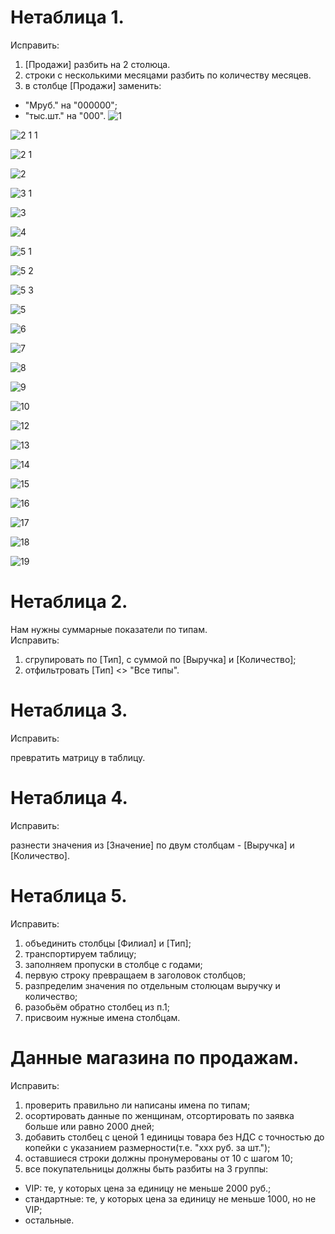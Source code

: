 # Нетаблица 1.
Исправить:

1. [Продажи] разбить на 2 столюца.<br>
2. строки с несколькими месяцами разбить по количеству месяцев.<br>
3. в столбце [Продажи] заменить:

- "Мруб." на "000000";
- "тыс.шт." на "000".
![1](https://github.com/tvgVita69/PowerBI/assets/98489171/fc1beb69-fbd1-44cf-a71c-f9f9c9f21b73)

![2 1 1](https://github.com/tvgVita69/PowerBI/assets/98489171/cc729204-e168-47ae-b1c2-3e0a931b8373)

![2 1](https://github.com/tvgVita69/PowerBI/assets/98489171/eb5f9835-c261-475a-8c0d-41cfcccc153d)

![2](https://github.com/tvgVita69/PowerBI/assets/98489171/487a1290-a895-4197-8234-426c74144217)

![3 1](https://github.com/tvgVita69/PowerBI/assets/98489171/1d1ae2cc-72ec-409a-8ee1-128b298b605d)

![3](https://github.com/tvgVita69/PowerBI/assets/98489171/c7bb6e6a-853a-42d6-92e7-c787c6d5e4f1)

![4](https://github.com/tvgVita69/PowerBI/assets/98489171/e372ea03-d364-469a-ac0b-7a1e8c9501f6)

![5 1](https://github.com/tvgVita69/PowerBI/assets/98489171/277f61d9-f5c4-4c58-88a1-bfc30c61a7e8)

![5 2](https://github.com/tvgVita69/PowerBI/assets/98489171/51657b64-d337-4ac9-853f-f593874c63ca)

![5 3](https://github.com/tvgVita69/PowerBI/assets/98489171/95b8680b-fba2-4172-bb5d-1d779579d5d8)

![5](https://github.com/tvgVita69/PowerBI/assets/98489171/29520612-9e95-4a97-bd77-9eab3bd7600f)

![6](https://github.com/tvgVita69/PowerBI/assets/98489171/0ba01951-9552-44dd-adc3-8d4566e0876c)

![7](https://github.com/tvgVita69/PowerBI/assets/98489171/107efeff-a4d5-4d69-8606-b15a15b9e8ba)

![8](https://github.com/tvgVita69/PowerBI/assets/98489171/da4c58b6-6063-4cc5-8098-388e07f32ccf)

![9](https://github.com/tvgVita69/PowerBI/assets/98489171/b180a4a1-86f5-4eae-a88c-e90381ac73c1)

![10](https://github.com/tvgVita69/PowerBI/assets/98489171/a7d71275-e8f1-44f5-86bc-d1411203875b)

![12](https://github.com/tvgVita69/PowerBI/assets/98489171/038ac728-b530-40af-873c-a4255711ec50)

![13](https://github.com/tvgVita69/PowerBI/assets/98489171/eac5effd-aef3-4b25-9b2f-851f6d09da64)

![14](https://github.com/tvgVita69/PowerBI/assets/98489171/09897e97-f84d-4472-a186-32bfc573a92a)

![15](https://github.com/tvgVita69/PowerBI/assets/98489171/a5b70a2c-b32a-4baf-970e-0b791457e321)

![16](https://github.com/tvgVita69/PowerBI/assets/98489171/282fd69b-9834-43de-94d0-ad09f4ff981f)

![17](https://github.com/tvgVita69/PowerBI/assets/98489171/61ec637b-1c08-4b23-9f2e-418f665b7a4b)

![18](https://github.com/tvgVita69/PowerBI/assets/98489171/4d980386-97e8-4beb-942a-40c94ab6d471)

![19](https://github.com/tvgVita69/PowerBI/assets/98489171/58e478fb-a4dd-40fe-bec4-2c3e235c1c57)

# Нетаблица 2. 
Нам нужны суммарные показатели по типам.<br>
Исправить:

1. сгрупировать по [Тип], с суммой по [Выручка] и [Количество];<br>
2. отфильтровать [Тип] <> "Все типы".<br>

# Нетаблица 3. 
Исправить:

превратить матрицу в таблицу.<br>

# Нетаблица 4.
Исправить:

разнести значения из [Значение] по двум столбцам - [Выручка] и [Количество].<br>


# Нетаблица 5.
Исправить:

1. объединить столбцы [Филиал] и [Тип];<br>
2. транспортируем таблицу;<br>
3. заполняем пропуски в столбце с годами;<br>
4. первую строку превращаем в заголовок столбцов;<br>
5. разпределим значения по отдельным столюцам выручку и количество;<br>
6. разобьём обратно столбец из п.1;<br>
7. присвоим нужные имена столбцам.<br>

# Данные магазина по продажам.
Исправить:

1. проверить правильно ли написаны имена по типам;<br>
2. осортировать данные по женщинам, отсортировать по заявка больше или равно 2000 дней;<br>
3. добавить столбец с ценой 1 единицы товара без НДС с точностью до копейки с указанием размерности(т.е. "ххх руб. за шт.");<br>
4. оставшиеся строки должны пронумерованы от 10 с шагом 10;<br>
5. все покупательницы должны быть разбиты на 3 группы:

- VIP: те, у которых цена за единицу не меньше 2000 руб.;
- стандартные: те, у которых цена за единицу не меньше 1000, но не VIP;
- остальные.









































 






















